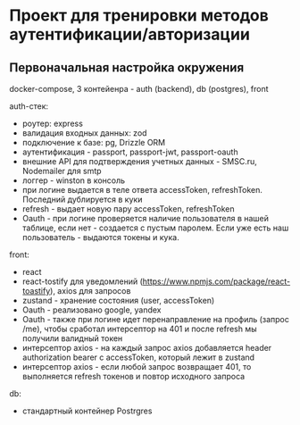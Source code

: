 # Проект для тренировки методов аутентификации/авторизации

## Первоначальная настройка окружения
docker-compose, 3 контейенра - auth (backend), db (postgres), front

auth-стек:
- роутер: express
- валидация входных данных: zod
- подключение к базе: pg, Drizzle ORM
- аутентификация - passport, passport-jwt, passport-oauth
- внешние API для подтверждения учетных данных - SMSC.ru, Nodemailer для smtp
- логгер - winston в консоль
- при логине выдается в теле ответа accessToken, refreshToken. Последний дублируется в куки 
- refresh - выдает новую пару accessToken, refreshToken
- Oauth - при логине проверяется наличие пользователя в нашей таблице, если нет - создается с пуcтым паролем. Если уже есть наш пользователь - выдаются токены и кука. 

front:
- react
- react-tostify для уведомлений (https://www.npmjs.com/package/react-toastify), axios для запросов
- zustand - хранение состояния (user, accessToken) 
- Oauth - реализовано google, yandex
- Oauth - также при логине идет перенаправление на профиль (запрос /me), чтобы сработал интерсептор на 401 и после refresh мы получили валидный токен
- интерсептор axios - на каждый запрос axios добавляется header authorization bearer с accessToken, который лежит в zustand
- интерсептор axios - если любой запрос возвращает 401, то выполняется refresh токенов и повтор исходного запроса

db:
- стандартный контейнер Postrgres


